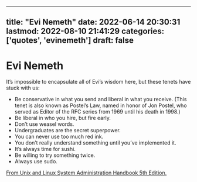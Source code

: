 
---
title: "Evi Nemeth"
date: 2022-06-14 20:30:31
lastmod: 2022-08-10 21:41:29
categories: ['quotes', 'evinemeth']
draft: false
---


# Evi Nemeth
It’s impossible to encapsulate all of Evi’s wisdom here, but these tenets have stuck with us:

* Be conservative in what you send and liberal in what you receive. (This tenet is also known as Postel’s Law, named in honor of Jon Postel, who served as Editor of the RFC series from 1969 until his death in 1998.)
* Be liberal in who you hire, but fire early.
* Don’t use weasel words.
* Undergraduates are the secret superpower.
* You can never use too much red ink.
* You don’t really understand something until you’ve implemented it.
* It’s always time for sushi.
* Be willing to try something twice.
* Always use sudo.

[From Unix and Linux System Administration Handbook 5th Edition.](https://books.google.ca/books?id=f7M1DwAAQBAJ&pg=PT44&lpg=PT44)


<!-- #public #quotes #evinemeth -->

<!-- {BearID:89084BCA-AC39-4EDA-9DC0-9B05E22FE43D-90177-00001D19EB2700C8} -->
